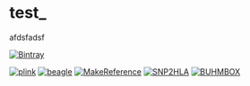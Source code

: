 # test_

afdsfadsf

[![Bintray](https://img.shields.io/bintray/v/asciidoctor/maven/asciidoctorj.svg?maxAge=2592000)](https://bintray.com/asciidoctor/maven/asciidoctorj)

[![plink](https://img.shields.io/badge/plink-v1.07-red.svg)](http://zzz.bwh.harvard.edu/plink/) [![beagle](https://img.shields.io/badge/Beagle-v3.0.4-blue.svg)](https://faculty.washington.edu/browning/beagle/beagle.html) [![MakeReference](https://img.shields.io/badge/MakeReference-v1.0-brightgreen.svg)](http://software.broadinstitute.org/mpg/snp2hla/makereference_manual.html) [![SNP2HLA](https://img.shields.io/badge/SNP2HLA-v1.0.3-red.svg)](http://software.broadinstitute.org/mpg/snp2hla/) [![BUHMBOX](https://img.shields.io/badge/BUHMBOX-v0.38-blue.svg)](http://software.broadinstitute.org/mpg/snp2hla/)


